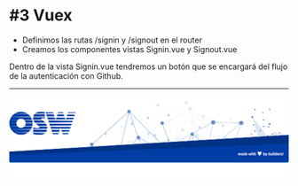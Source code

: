 # #3 Vuex

- Definimos las rutas /signin y /signout en el router
- Creamos los componentes vistas Signin.vue y Signout.vue

Dentro de la vista Signin.vue tendremos un botón que se encargará del
flujo de la autenticación con Github.

--- 

![firebase](./assets/img/footer.png)

